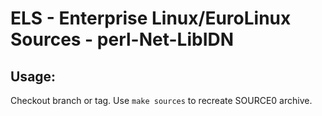 # ELS - Enterprise Linux/EuroLinux Sources - perl-Net-LibIDN
 
## Usage:
  Checkout branch or tag. Use `make sources` to recreate  SOURCE0 archive.

